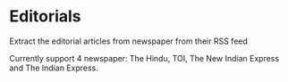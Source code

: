 # Editorials
Extract the editorial articles from newspaper from their RSS feed

Currently support 4 newspaper: The Hindu, TOI, The New Indian Express and The Indian Express.

